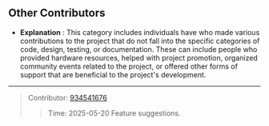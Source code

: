 ## Other Contributors
- **Explanation** : This category includes individuals have who made various contributions to the project that do not fall into the specific categories of code, design, testing, or documentation. These can include people who provided hardware resources, helped with project promotion, organized community events related to the project, or offered other forms of support that are beneficial to the project's development.
---
> Contributor: [934541676](https://github.com/934541676)
>> Time: 2025-05-20
>> Feature suggestions.
